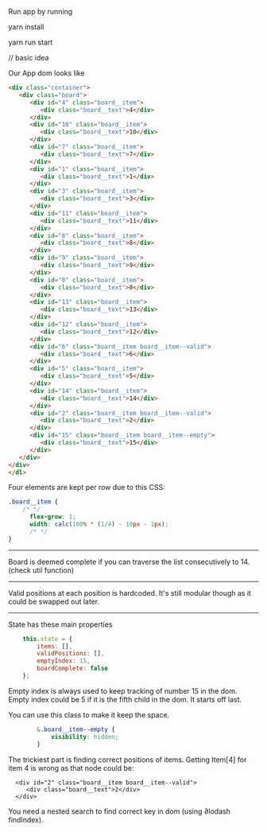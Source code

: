 Run app by running

yarn install

yarn run start


// basic idea

Our App dom looks like
```html
<div class="container">
   <div class="board">
      <div id="4" class="board__item">
         <div class="board__text">4</div>
      </div>
      <div id="10" class="board__item">
         <div class="board__text">10</div>
      </div>
      <div id="7" class="board__item">
         <div class="board__text">7</div>
      </div>
      <div id="1" class="board__item">
         <div class="board__text">1</div>
      </div>
      <div id="3" class="board__item">
         <div class="board__text">3</div>
      </div>
      <div id="11" class="board__item">
         <div class="board__text">11</div>
      </div>
      <div id="8" class="board__item">
         <div class="board__text">8</div>
      </div>
      <div id="9" class="board__item">
         <div class="board__text">9</div>
      </div>
      <div id="0" class="board__item">
         <div class="board__text">0</div>
      </div>
      <div id="13" class="board__item">
         <div class="board__text">13</div>
      </div>
      <div id="12" class="board__item">
         <div class="board__text">12</div>
      </div>
      <div id="6" class="board__item board__item--valid">
         <div class="board__text">6</div>
      </div>
      <div id="5" class="board__item">
         <div class="board__text">5</div>
      </div>
      <div id="14" class="board__item">
         <div class="board__text">14</div>
      </div>
      <div id="2" class="board__item board__item--valid">
         <div class="board__text">2</div>
      </div>
      <div id="15" class="board__item board__item--empty">
         <div class="board__text">15</div>
      </div>
   </div>
</div>
</dl>
```

Four elements are kept per row due to this CSS:
```css
.board__item {
    /* */
      flex-grow: 1;
      width: calc(100% * (1/4) - 10px - 1px);
      /* */
}
```
---

Board is deemed complete if you can traverse the list consecutively to 14. (check util function)

----

Valid positions at each position is hardcoded. It's still modular though as it could be swapped out later.

----


State has these main properties
```js
    this.state = {
        items: [],
        validPositions: [],
        emptyIndex: 15,
        boardComplete: false
    };
```

Empty index is always used to keep tracking of number 15 in the dom. Empty index could be 5 if it is the fifth child in the dom. It starts off last.

You can use this class to make it keep the space.

```css
        &.board__item--empty {
            visibility: hidden;
        }
```

The trickiest part is finding correct positions of items. Getting Item[4] for item 4 is wrong as that node could be:

      <div id="2" class="board__item board__item--valid">
         <div class="board__text">2</div>
      </div>

 You need a nested search to find correct key in dom (using ∂</dl>lodash findIndex).